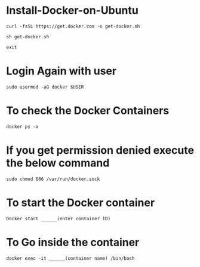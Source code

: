 # Install-Docker-on-Ubuntu

```
curl -fsSL https://get.docker.com -o get-docker.sh
```

```sh get-docker.sh```

```exit```

# Login Again with user

```sudo usermod -aG docker $USER``` 

# To check the Docker Containers

```docker ps -a```

# If you get permission denied execute the below command

```sudo chmod 666 /var/run/docker.sock```

# To start the Docker container

```Docker start ______(enter container ID)```

# To Go inside the container

```docker exec -it ______(container name) /bin/bash```
